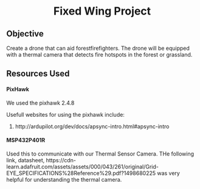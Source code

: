 <h1 align="center"> Fixed Wing Project</h1>
</ hr>
<h2>Objective</h2>
<p>Create a drone that can aid forestfirefighters. The drone will be equipped with a thermal camera that detects fire hotspots in the forest or grassland.</p>







<h2> Resources Used </h2>
<h4>PixHawk</h4>
<p>We used the pixhawk 2.4.8</p>
<p>Usefull websites for using the pixhawk include:
  <ol>
    <li>http://ardupilot.org/dev/docs/apsync-intro.html#apsync-intro</li>
    </ol>

<h4>MSP432P401R</h4>
<p>Used this to communicate with our Thermal Sensor Camera. THe following link, datasheet, https://cdn-learn.adafruit.com/assets/assets/000/043/261/original/Grid-EYE_SPECIFICATIONS%28Reference%29.pdf?1498680225 was very helpful for understanding the thermal camera.</p>
